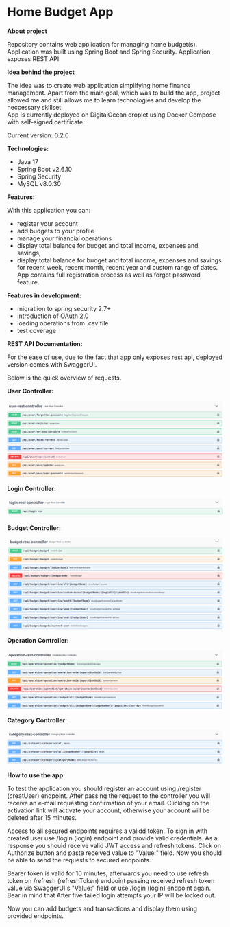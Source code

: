 # Home Budget App
 
**About project**

Repository contains web application for managing home budget(s). Application was built using Spring Boot and Spring Security. Application exposes REST API.

**Idea behind the project**

The idea was to create web application simplifying home finance management. Apart from the main goal, which was to build the app, project allowed me and still allows me to learn technologies and develop the neccessary skillset.  
App is currently deployed on DigitalOcean droplet using Docker Compose with self-signed certificate.


Current version: 0.2.0

**Technologies:**

- Java 17
- Spring Boot v2.6.10
- Spring Security
- MySQL v8.0.30


**Features:**

With this application you can:
- register your account
- add budgets to your profile
- manage your financial operations
- display total balance for budget and total income, expenses and savings,
- display total balance for budget and total income, expenses and savings for recent week, recent month, 
recent year and custom range of dates.
App contains full registration process as well as forgot password feature.


**Features in development:**

- migratiion to spring security 2.7+
- introduction of OAuth 2.0 
- loading operations from .csv file
- test coverage

**REST API Documentation:**

For the ease of use, due to the fact that app only exposes rest api, 
deployed version comes with SwaggerUI.

Below is the quick overview of requests.


**User Controller:**

![user controller](https://github.com/barnackles/Home-Budget-App/blob/main/swaggerUiImages/userController.png?raw=true)

**Login Controller:**

![login controller](https://github.com/barnackles/Home-Budget-App/blob/main/swaggerUiImages/loginController.png?raw=true)

**Budget Controller:**

![budget controller](https://github.com/barnackles/Home-Budget-App/blob/main/swaggerUiImages/budgetController.png?raw=true)

**Operation Controller:**

![operation controller](https://github.com/barnackles/Home-Budget-App/blob/main/swaggerUiImages/operationController.png?raw=true)

**Category Controller:**

![category controller](https://github.com/barnackles/Home-Budget-App/blob/main/swaggerUiImages/categoryController.png?raw=true)

**How to use the app:**

To test the application you should register an account using /register (creatUser) endpoint.
After passing the request to the controller you will receive an e-mail requesting confirmation of your email.
Clicking on the activation link will activate your account, otherwise your account will be deleted after 15 minutes.

Access to all secured endpoints requires a validd token.
To sign in with created user use /login (login) endpoint and provide valid credentials. As a response you should receive valid JWT access and refresh tokens. Click on Authorize button and paste received value to "Value:" field.
Now you should be able to send the requests to secured endpoints.

Bearer token is valid for 10 minutes, afterwards you need to use refresh token on /refresh (refreshToken) endpoint passing received refresh token value via SwaggerUI's "Value:" field or use /login (login) endpoint again. Bear in mind that After five failed login attempts your IP will be locked out.

Now you can add budgets and transactions and display them using provided endpoints.


